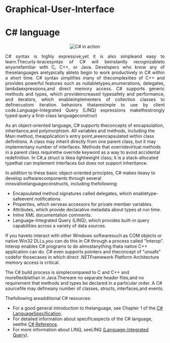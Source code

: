 # Graphical-User-Interface
# C# language

<p align="center">
  <img alt="C# in action" src="https://upload.wikimedia.org/wikipedia/commons/7/7a/C_Sharp_logo.svg">
</p>

<p align = "justify">C# syntax is highly expressive,yet it is also simpleand easy to learn.Thecurly-bracesyntax of C# will beinstantly
recognizableto anyonefamiliar with C, C++, or Java. Developers who know any of theselanguages aretypically
ableto begin to work productively in C# within a short time. C# syntax simplifies many of thecomplexities of C++
and provides powerful features such as nullabletypes,enumerations, delegates, lambdaexpressions,and direct
memory access. C# supports generic methods and types, which provideincreased typesafety and performance,
and iterators, which enableimplementers of collection classes to definecustom iteration behaviors thataresimple
to use by client code.Language-Integrated Query (LINQ) expressions makethestrongly typed query a first-class
languageconstruct

As an object-oriented language, C# supports theconcepts of encapsulation, inheritance,and polymorphism. All
variables and methods, including the Main method, theapplication's entry point,areencapsulated within class
definitions. A class may inherit directly from one parent class, but it may implementany number of interfaces.
Methods that overridevirtual methods in a parent class requirethe override keyword as a way to avoid accidental
redefinition. In C#,a struct is likea lightweight class; it is a stack-allocated typethat can implement interfaces but
does not support inheritance.

In addition to these basic object-oriented principles, C# makes iteasy to develop softwarecomponents through
several innovativelanguageconstructs, including thefollowing:
* Encapsulated method signatures called delegates, which enabletype-safeevent notifications.
* Properties, which serveas accessors for private member variables.
* Attributes, which provide declarative metadata about types at run time.
* Inline XML documentation comments.
* Language-Integrated Query (LINQ), which provides built-in query capabilities across a variety of data
  sources.

If you haveto interact with other Windows softwaresuch as COM objects or native Win32 DLLs,you can do this in
C# through a process called "Interop". Interop enables C# programs to do almostanything thata native C++
application can do. C# even supports pointers and theconcept of "unsafe" codefor thosecases in which direct
.NETFramework Platform Architecture
memory access is critical.

The C# build process is simplecompared to C and C++ and moreflexiblethan in Java.Thereare no separate
header files,and no requirement that methods and types be declared in a particular order. A C# sourcefile may
defineany number of classes, structs, interfaces,and events.

Thefollowing areadditional C# resources:
* For a good general introduction to thelanguage, see Chapter 1 of the [C# LanguageSpecification](https://docs.microsoft.com/en-us/dotnet/csharp/language-reference/language-specification/introduction).
* For detailed information about specificaspects of the C# language, seethe [C# Reference](https://opdhsblobprod02.blob.core.windows.net/contents/c6aea4f5457448ee818b7292ba695982/4208e5373b6c5d5e03d8cdfcad17d27c?sv=2018-03-28&sr=b&si=ReadPolicy&sig=o5pTsGYogDLuY%2BXVY%2BEnJD9Ow3FTDfEwbXsKk9okw5I%3D&st=2020-04-14T11%3A18%3A29Z&se=2020-04-15T11%3A28%3A29Z).
* For more information about LINQ, seeLINQ [(Language-Integrated Query)](https://opdhsblobprod02.blob.core.windows.net/contents/c6aea4f5457448ee818b7292ba695982/4208e5373b6c5d5e03d8cdfcad17d27c?sv=2018-03-28&sr=b&si=ReadPolicy&sig=o5pTsGYogDLuY%2BXVY%2BEnJD9Ow3FTDfEwbXsKk9okw5I%3D&st=2020-04-14T11%3A18%3A29Z&se=2020-04-15T11%3A28%3A29Z).</p>
